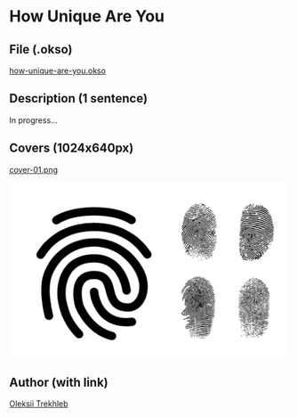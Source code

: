 # How Unique Are You

## File (.okso)

[how-unique-are-you.okso](./how-unique-are-you.okso)

## Description (1 sentence)

In progress...

## Covers (1024x640px)

[cover-01.png](./cover-01.png)

![How Unique Are You](./cover-01.png)

## Author (with link)

[Oleksii Trekhleb](https://twitter.com/Trekhleb)